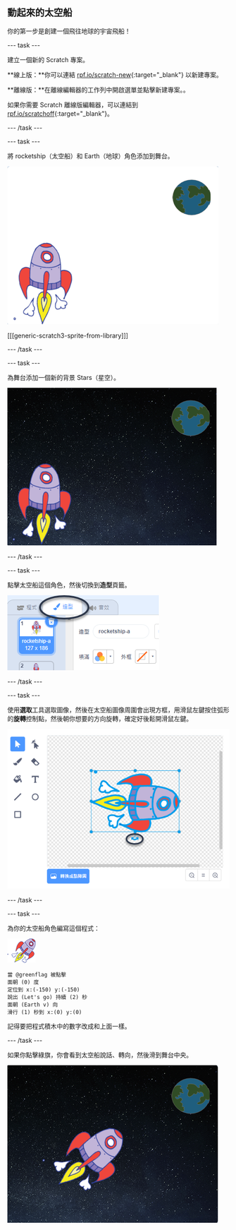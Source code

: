 ## 動起來的太空船

你的第一步是創建一個飛往地球的宇宙飛船！

--- task ---

建立一個新的 Scratch 專案。

**線上版：**你可以連結 [rpf.io/scratch-new](http://rpf.io/scratchon){:target="_blank"} 以新建專案。

**離線版：**在離線編輯器的工作列中開啟選單並點擊新建專案。。

如果你需要 Scratch 離線版編輯器，可以連結到 [rpf.io/scratchoff](http://rpf.io/scratchoff){:target="_blank"}。

--- /task ---

--- task ---

將 rocketship（太空船）和 Earth（地球）角色添加到舞台。

![太空船和地球角色](images/space-sprites.png)

[[[generic-scratch3-sprite-from-library]]]

--- /task ---

--- task ---

為舞台添加一個新的背景 Stars（星空）。

![一個太空背景](images/space-backdrop.png)

--- /task ---

--- task ---

點擊太空船這個角色，然後切換到**造型**頁籤。

![角色造型](images/space-costume.png)

--- /task ---

--- task ---

使用**選取**工具選取圖像，然後在太空船圖像周圍會出現方框，用滑鼠左鍵按住弧形的**旋轉**控制點，然後朝你想要的方向旋轉，確定好後鬆開滑鼠左鍵。

![旋轉一個造型](images/space-rotate.png)

--- /task ---

--- task ---

為你的太空船角色編寫這個程式：

![太空船角色](images/sprite-spaceship.png)

```blocks3
當 @greenflag 被點擊
面朝 (0) 度
定位到 x:(-150) y:(-150)
說出 (Let's go) 持續 (2) 秒
面朝 (Earth v) 向
滑行 (1) 秒到 x:(0) y:(0)
```

記得要把程式積木中的數字改成和上面一樣。

--- /task ---

如果你點擊綠旗，你會看到太空船說話、轉向，然後滑到舞台中央。

![測試太空船動畫](images/space-animate-stage.png)